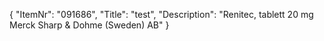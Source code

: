 {
  "ItemNr": "091686",
  "Title": "test",
  "Description": "Renitec, tablett 20 mg Merck Sharp & Dohme (Sweden) AB"
}